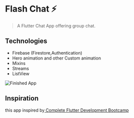 # Flash Chat ⚡️
> A Flutter Chat App offering group chat.
## Technologies
* Firebase (Firestore,Authentication)
* Hero animation and other Custom animation
* Mixins
* Streams
* ListView

![Finished App](https://github.com/londonappbrewery/Images/blob/master/flash_chat_flutter_demo.gif)


## Inspiration
this  app inspired by[ Complete Flutter Development Bootcamp](https://www.udemy.com/course/flutter-bootcamp-with-dart/?referralCode=2B7724A180C0502A2547)
